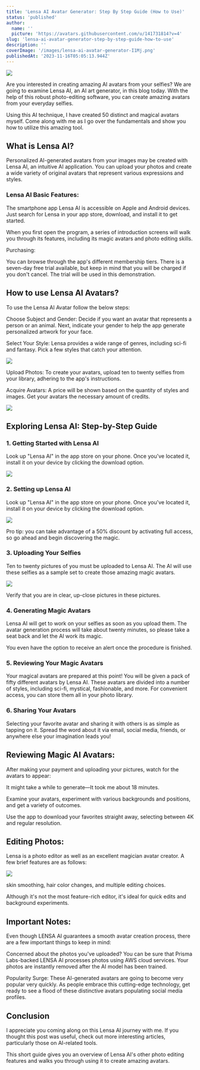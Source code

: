 ```yaml
---
title: 'Lensa AI Avatar Generator: Step By Step Guide (How to Use)'
status: 'published'
author:
  name: ''
  picture: 'https://avatars.githubusercontent.com/u/141731814?v=4'
slug: 'lensa-ai-avatar-generator-step-by-step-guide-how-to-use'
description: ''
coverImage: '/images/lensa-ai-avatar-generator-I1Mj.png'
publishedAt: '2023-11-16T05:05:13.944Z'
---
```


![](/images/lensa-ai-avatar-generator-k2Mj.png)

Are you interested in creating amazing AI avatars from your selfies? We are going to examine Lensa AI, an AI art generator, in this blog today. With the help of this robust photo-editing software, you can create amazing avatars from your everyday selfies.

Using this AI technique, I have created 50 distinct and magical avatars myself. Come along with me as I go over the fundamentals and show you how to utilize this amazing tool.

## **What is Lensa AI?**

Personalized AI-generated avatars from your images may be created with Lensa AI, an intuitive AI application. You can upload your photos and create a wide variety of original avatars that represent various expressions and styles.

### **Lensa AI Basic Features:**

The smartphone app Lensa AI is accessible on Apple and Android devices. Just search for Lensa in your app store, download, and install it to get started.

When you first open the program, a series of introduction screens will walk you through its features, including its magic avatars and photo editing skills.

Purchasing:

You can browse through the app's different membership tiers. There is a seven-day free trial available, but keep in mind that you will be charged if you don't cancel. The trial will be used in this demonstration.

## **How to use Lensa AI Avatars?**

To use the Lensa AI Avatar follow the below steps:

Choose Subject and Gender: Decide if you want an avatar that represents a person or an animal. Next, indicate your gender to help the app generate personalized artwork for your face.

Select Your Style: Lensa provides a wide range of genres, including sci-fi and fantasy. Pick a few styles that catch your attention.

![](/images/image-94-QyMj.png)

Upload Photos: To create your avatars, upload ten to twenty selfies from your library, adhering to the app's instructions.

Acquire Avatars: A price will be shown based on the quantity of styles and images. Get your avatars the necessary amount of credits.

![](/images/image-95-MxNz.png)

## **Exploring Lensa AI: Step-by-Step Guide**

### **1\. Getting Started with Lensa AI**

Look up "Lensa AI" in the app store on your phone. Once you've located it, install it on your device by clicking the download option.

![](/images/image-90-U4Nz.png)

### **2\. Setting up Lensa AI**

Look up "Lensa AI" in the app store on your phone. Once you've located it, install it on your device by clicking the download option.

![](/images/image-91-k2NT.png)

Pro tip: you can take advantage of a 50% discount by activating full access, so go ahead and begin discovering the magic.

### **3\. Uploading Your Selfies**

Ten to twenty pictures of you must be uploaded to Lensa AI. The AI will use these selfies as a sample set to create those amazing magic avatars.

![](/images/image-92-A4OD.png)

Verify that you are in clear, up-close pictures in these pictures.

### **4\. Generating Magic Avatars**

Lensa AI will get to work on your selfies as soon as you upload them. The avatar generation process will take about twenty minutes, so please take a seat back and let the AI work its magic.

You even have the option to receive an alert once the procedure is finished.

### **5\. Reviewing Your Magic Avatars**

Your magical avatars are prepared at this point! You will be given a pack of fifty different avatars by Lensa AI. These avatars are divided into a number of styles, including sci-fi, mystical, fashionable, and more. For convenient access, you can store them all in your photo library.

### **6\. Sharing Your Avatars**

Selecting your favorite avatar and sharing it with others is as simple as tapping on it. Spread the word about it via email, social media, friends, or anywhere else your imagination leads you!

## **Reviewing Magic AI Avatars:**

After making your payment and uploading your pictures, watch for the avatars to appear:

It might take a while to generate—It took me about 18 minutes.

Examine your avatars, experiment with various backgrounds and positions, and get a variety of outcomes.

Use the app to download your favorites straight away, selecting between 4K and regular resolution.

## **Editing Photos:**

Lensa is a photo editor as well as an excellent magician avatar creator. A few brief features are as follows:

![](/images/image-93-g2Mz.png)

skin smoothing, hair color changes, and multiple editing choices.

Although it's not the most feature-rich editor, it's ideal for quick edits and background experiments.

## **Important Notes:**

Even though LENSA AI guarantees a smooth avatar creation process, there are a few important things to keep in mind:

Concerned about the photos you've uploaded? You can be sure that Prisma Labs-backed LENSA AI processes photos using AWS cloud services. Your photos are instantly removed after the AI model has been trained.

Popularity Surge: These AI-generated avatars are going to become very popular very quickly. As people embrace this cutting-edge technology, get ready to see a flood of these distinctive avatars populating social media profiles.

## **Conclusion**

I appreciate you coming along on this Lensa AI journey with me. If you thought this post was useful, check out more interesting articles, particularly those on AI-related tools.

This short guide gives you an overview of Lensa AI's other photo editing features and walks you through using it to create amazing avatars.







<br>


